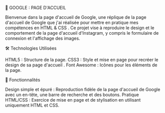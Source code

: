 📸 GOOGLE : PAGE D'ACCUEIL

Bienvenue dans la page d'accueil de Google, une réplique de la page d'accueil de Google que j'ai réalisée pour mettre en pratique mes compétences en HTML & CSS . Ce projet vise à reproduire le design et le comportement de la page d'accueil d'Instagram, y compris le formulaire de connexion et l'affichage des images.

🛠️ Technologies Utilisées

HTML5 : Structure de la page. CSS3 : Style et mise en page pour recréer le design de sa page d'accueil . Font Awesome : Icônes pour les éléments de la page.

🌟 Fonctionnalités

Design simple et épuré : Reproduction fidèle de la page d'accueil de Google avec un en-tête, une barre de recherche et des boutons.
Pratique HTML/CSS : Exercice de mise en page et de stylisation en utilisant uniquement HTML et CSS.
